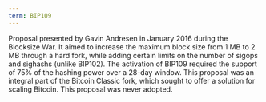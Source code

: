 ```yaml
---
term: BIP109
---
```


Proposal presented by Gavin Andresen in January 2016 during the Blocksize War. It aimed to increase the maximum block size from 1 MB to 2 MB through a hard fork, while adding certain limits on the number of sigops and sighashs (unlike BIP102). The activation of BIP109 required the support of 75% of the hashing power over a 28-day window. This proposal was an integral part of the Bitcoin Classic fork, which sought to offer a solution for scaling Bitcoin. This proposal was never adopted.

